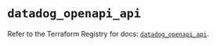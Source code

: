# `datadog_openapi_api`

Refer to the Terraform Registry for docs: [`datadog_openapi_api`](https://registry.terraform.io/providers/datadog/datadog/3.69.0/docs/resources/openapi_api).
